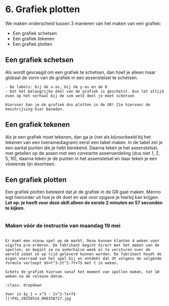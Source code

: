 # 6. Grafiek plotten

We maken onderscheid tussen 3 manieren van het maken van een grafiek:
- Een grafiek schetsen
- Een grafiek tekenen
- Een grafiek plotten

## Een grafiek schetsen
Als wordt gevraagd om een grafiek te schetsen, dan hoef je alleen maar globaal de vorm van de grafiek in een assenstelsel te schetsen.

```{warning} Waar letten we dan op?
- De labels: bij de x-as, bij de y-as en de 0
- Dat het belangrijke deel van de grafiek is geschetst. Dus let altijd even op het verhaal bij de som welk deel je moet schetsen
```

```{note} Hoe weet je de vorm van de grafiek?
Hiervoor kan je de grafiek dus plotten in de GR! Zie hiervoor de beschrijving hier beneden.
```

## Een grafiek tekenen
Als je een grafiek moet tekenen, dan ga je (net als bijvoorbeeld bij het tekenen van een toenamediagram) eerst een tabel maken. In de tabel zet je een aantal punten die je hebt berekend. 
Daarna teken je het assenstelsel, met getallen op de assen met een constante assenverdeling (dus niet 1, 2, 5, 10), daarna teken je de punten in het assenstelsel en daar teken je een vloeiende lijn doorheen.

## Een grafiek plotten
Een grafiek plotten betekent dat je de grafiek in de GR gaat maken. Menno legt hieronder uit hoe je dit doet en wat voor opgave je hierbij kan krijgen. <br />
**Let op: je hoeft voor deze skill alleen de eerste 2 minuten en 57 seconden te kijken.**

```{iframe} https://www.youtube.com/embed/YOTnnHZcswE?si=vntctiqlDUb9YGes
```

### Maken vóór de instructie van maandag 19 mei
```{exercise} Voorbereidingsopgave 6

Er komt een nieuw spel op de markt. Deze kunnen klanten 4 weken voor uigifte pre-orderen. De fabrikant begint direct met het maken van de spellen, en begint ze na anderhalve week al te versturen over de wereld zodat ze op tijd geleverd kunnen worden. De fabrikant houdt de eigen voorraad van het spel bij en ontdekt dat dt volgens de volgende formule verloopt $V=t^3-2t^2-7t+7$ met t in weken.

Schets de grafiek hiervan vanaf het moment van spellen maken, tot 10 weken na de release datum.

```

```{solution} Voorbereidingsopgave 6
:class: dropdown

Voer in $y_1 = x^3 - 2x^2-7x+7$
[]!PXL_20250514_080158727.jpg

```
